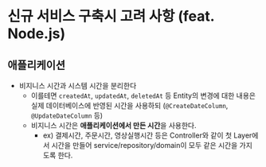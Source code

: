# 신규 서비스 구축시 고려 사항 (feat. Node.js)

## 애플리케이션

* 비지니스 시간과 시스템 시간을 분리한다
  * 이를테면 `createdAt`, `updatedAt`, `deletedAt` 등 Entity의 변경에 대한 내용은 실제 데이터베이스에 반영된 시간을 사용하되 (`@CreateDateColumn`, `@UpdateDateColumn` 등)
  * 비지니스 시간은 **애플리케이션에서 만든 시간**을 사용한다.
    * ex) 결제시간, 주문시간, 영상실행시간 등은 Controller와 같이 첫 Layer에서 시간을 만들어 service/repository/domain이 모두 같은 시간을 가지도록 한다.
